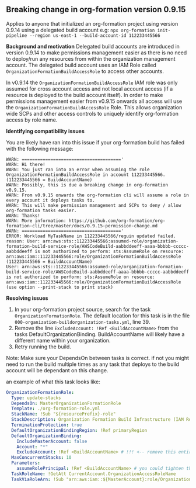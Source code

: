 ## Breaking change in org-formation version 0.9.15

Applies to anyone that initialized an org-formation project using version 0.9.14 using a delegated build account e.g:
`npx org-formation init-pipeline --region us-east-1 --build-account-id 112233445566`

**Background and motivation**
Delegated build accounts are introduced in version 0.9.14 to make permissions management easier as there is no need to deploy/run any resources from within the organization management account. The delegated build account uses an IAM Role called `OrganizationFormationBuildAccessRole` to access other accounts.

In v0.9.14 the `OrganizationFormationBuildAccessRole` IAM role was only assumed for cross account access and not local account access (if a resource is deployed to the build account itself). In order to make permissions management easier from v0.9.15 onwards all access will use the `OrganizationFormationBuildAccessRole` Role. This allows organization wide SCPs and other access controls to uniquely identify org-formation access by role name.

**Identifying compatibility issues**

You are likely have ran into this issue if your org-formation build has failed with the following message:

```
WARN: ======================================'
WARN: Hi there!
WARN: You just ran into an error when assuming the role OrganizationFormationBuildAccessRole in account 112233445566. (112233445566 = BuildAccountName)
WARN: Possibly, this is due a breaking change in org-formation v0.9.15.
WARN: From v0.9.15 onwards the org-formation cli will assume a role in every account it deploys tasks to.
WARN: This will make permission management and SCPs to deny / allow org-formation tasks easier.
WARN: Thanks!
WARN: More information: https://github.com/org-formation/org-formation-cli/tree/master/docs/0.9.15-permission-change.md
WARN: ======================================'
ERROR: Workload MyTaskName in 112233445566/reguin updated failed. reason: User: arn:aws:sts::112233445566:assumed-role/organization-formation-build-service-role/AWSCodeBuild-aabbddeeff-aaaa-bbbbb-ccccc-aabbddeeff is not authorized to perform: sts:AssumeRole on resource: arn:aws:iam::112233445566:role/OrganizationFormationBuildAccessRole (112233445566 = BuildAccountName)
User: arn:aws:sts::112233445566:assumed-role/organization-formation-build-service-role/AWSCodeBuild-aabbddeeff-aaaa-bbbbb-ccccc-aabbddeeff is not authorized to perform: sts:AssumeRole on resource: arn:aws:iam::112233445566:role/OrganizationFormationBuildAccessRole (use option --print-stack to print stack)
```

**Resolving issues**

1. In your org-formation project source, search for the task `OrganizationFormationRole`. The default location for this task is in the file `000-organization-buildorganization-tasks.yml`, line 39.
2. Remove the line `ExcludeAccount: !Ref <BuildAccountName>` from the tasks DefaultOrganizationBinding. BuildAccountName will likely have a different name within your organization.
3. Retry running the build.

Note: Make sure your DependsOn between tasks is correct. if not you might need to run the build multiple times as any task that deploys to the build account will be dependant on this change.

an example of what this task looks like:

```yaml
OrganizationFormationRole:
  Type: update-stacks
  DependsOn: MasterOrganizationFormationRole
  Template: ./org-formation-role.yml
  StackName: !Sub "${resourcePrefix}-role"
  StackDescription: Organization Formation Build Infrastructure (IAM Role for cross account access by build process)
  TerminationProtection: true
  DefaultOrganizationBindingRegion: !Ref primaryRegion
  DefaultOrganizationBinding:
    IncludeMasterAccount: false
    Account: "*"
    ExcludeAccount: !Ref <BuildAccountName> # !!! <-- remove this entire line
  MaxConcurrentStacks: 10
  Parameters:
    assumeRolePrincipal: !Ref <BuildAccountName> # you could tighten this up with: !CopyValue [!Sub "${resourcePrefix}-build-role-id", !Ref <BuildAccountName>, !Ref primaryRegion]
  TaskRoleName: !GetAtt CurrentAccount.OrganizationAccessRoleName
  TaskViaRoleArn: !Sub "arn:aws:iam::${MasterAccount}:role/OrganizationFormationBuildAccessRole"
```

